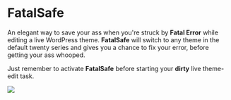 # FatalSafe

An elegant way to save your ass when you're struck by **Fatal Error** while editing a live WordPress theme.  **FatalSafe** will switch to any theme in the default twenty series and gives you a chance to fix your error, before getting your ass whooped.

Just remember to activate **FatalSafe** before starting your **dirty** live theme-edit task.

![](http://i.imgur.com/gAWypg7.png)